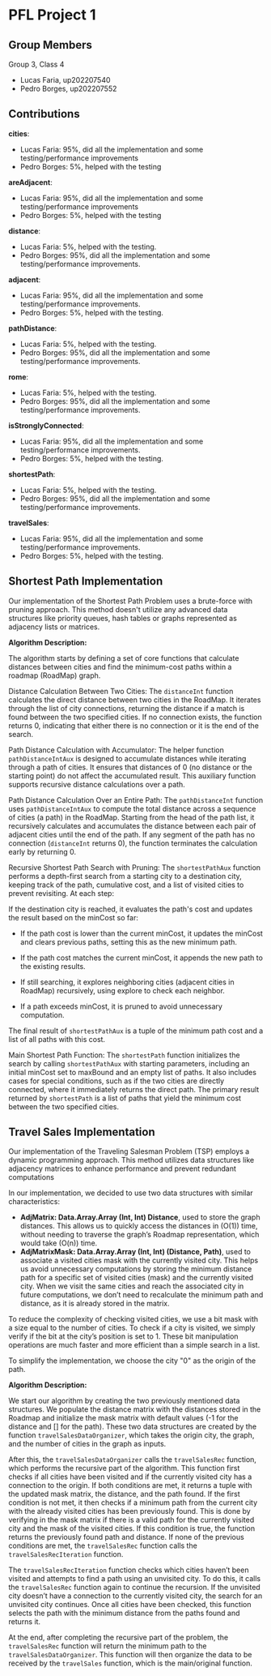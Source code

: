 # PFL Project 1

## Group Members

Group 3, Class 4

- Lucas Faria, up202207540
- Pedro Borges, up202207552


## Contributions

 **cities**:
 - Lucas Faria: 95%, did all the implementation and some testing/performance improvements
 - Pedro Borges: 5%, helped with the testing

**areAdjacent**:
- Lucas Faria: 95%, did all the implementation and some testing/performance improvements
- Pedro Borges: 5%, helped with the testing

**distance**: 
- Lucas Faria: 5%, helped with the testing. 
- Pedro Borges: 95%, did all the implementation and some testing/performance improvements.

**adjacent**:
- Lucas Faria: 95%, did all the implementation and some testing/performance improvements.
- Pedro Borges: 5%, helped with the testing.

**pathDistance**:
- Lucas Faria: 5%, helped with the testing. 
- Pedro Borges: 95%, did all the implementation and some testing/performance improvements.

**rome**:
- Lucas Faria: 5%, helped with the testing. 
- Pedro Borges: 95%, did all the implementation and some testing/performance improvements.

**isStronglyConnected**:
- Lucas Faria: 95%, did all the implementation and some testing/performance improvements.
- Pedro Borges: 5%, helped with the testing.

**shortestPath**:
- Lucas Faria: 5%,  helped with the testing.
- Pedro Borges: 95%, did all the implementation and some testing/performance improvements.

**travelSales**:
- Lucas Faria: 95%, did all the implementation and some testing/performance improvements.
- Pedro Borges: 5%, helped with the testing.

## Shortest Path Implementation

Our implementation of the Shortest Path Problem uses a brute-force with pruning approach. This method doesn't utilize any advanced data structures like priority queues, hash tables or graphs represented as adjacency lists or matrices.

**Algorithm Description:**

The algorithm starts by defining a set of core functions that calculate distances between cities and find the minimum-cost paths within a roadmap (RoadMap) graph.

Distance Calculation Between Two Cities: The ``distanceInt`` function calculates the direct distance between two cities in the RoadMap. It iterates through the list of city connections, returning the distance if a match is found between the two specified cities. If no connection exists, the function returns 0, indicating that either there is no connection or it is the end of the search.

Path Distance Calculation with Accumulator: The helper function ``pathDistanceIntAux`` is designed to accumulate distances while iterating through a path of cities. It ensures that distances of 0 (no distance or the starting point) do not affect the accumulated result. This auxiliary function supports recursive distance calculations over a path.

Path Distance Calculation Over an Entire Path: The ``pathDistanceInt`` function uses ``pathDistanceIntAux`` to compute the total distance across a sequence of cities (a path) in the RoadMap. Starting from the head of the path list, it recursively calculates and accumulates the distance between each pair of adjacent cities until the end of the path. If any segment of the path has no connection (``distanceInt`` returns 0), the function terminates the calculation early by returning 0.

Recursive Shortest Path Search with Pruning: The ``shortestPathAux`` function performs a depth-first search from a starting city to a destination city, keeping track of the path, cumulative cost, and a list of visited cities to prevent revisiting. At each step:

If the destination city is reached, it evaluates the path's cost and updates the result based on the minCost so far:

- If the path cost is lower than the current minCost, it updates the minCost and clears previous paths, setting this as the new minimum path.

- If the path cost matches the current minCost, it appends the new path to the existing results.

- If still searching, it explores neighboring cities (adjacent cities in RoadMap) recursively, using explore to check each neighbor.

- If a path exceeds minCost, it is pruned to avoid unnecessary computation.

The final result of ``shortestPathAux`` is a tuple of the minimum path cost and a list of all paths with this cost.

Main Shortest Path Function: The ``shortestPath`` function initializes the search by calling ``shortestPathAux`` with starting parameters, including an initial minCost set to maxBound and an empty list of paths. It also includes cases for special conditions, such as if the two cities are directly connected, where it immediately returns the direct path. The primary result returned by ``shortestPath`` is a list of paths that yield the minimum cost between the two specified cities.


## Travel Sales Implementation


Our implementation of the Traveling Salesman Problem (TSP) employs a dynamic programming approach. This method utilizes data structures like adjacency matrices to enhance performance and prevent redundant computations


In our implementation, we decided to use two data structures with similar characteristics:
- **AdjMatrix: Data.Array.Array (Int, Int) Distance**, used to store the graph distances. This allows us to quickly access the distances in (O(1)) time, without needing to traverse the graph’s Roadmap representation, which would take (O(n)) time.
- **AdjMatrixMask: Data.Array.Array (Int, Int) (Distance, Path)**, used to associate a visited cities mask with the currently visited city. This helps us avoid unnecessary computations by storing the minimum distance path for a specific set of visited cities (mask) and the currently visited city. When we visit the same cities and reach the associated city in future computations, we don’t need to recalculate the minimum path and distance, as it is already stored in the matrix.


To reduce the complexity of checking visited cities, we use a bit mask with a size equal to the number of cities. To check if a city is visited, we simply verify if the bit at the city’s position is set to 1. These bit manipulation operations are much faster and more efficient than a simple search in a list.

To simplify the implementation, we choose the city "0" as the origin of the path.

**Algorithm Description:**

We start our algorithm by creating the two previously mentioned data structures. We populate the distance matrix with the distances stored in the Roadmap and initialize the mask matrix with default values (-1 for the distance and [] for the path). These two data structures are created by the function ``travelSalesDataOrganizer``, which takes the origin city, the graph, and the number of cities in the graph as inputs.


After this, the ``travelSalesDataOrganizer`` calls the ``travelSalesRec`` function, which performs the recursive part of the algorithm. This function first checks if all cities have been visited and if the currently visited city has a connection to the origin. If both conditions are met, it returns a tuple with the updated mask matrix, the distance, and the path found.
If the first condition is not met, it then checks if a minimum path from the current city with the already visited cities has been previously found. This is done by verifying in the mask matrix if there is a valid path for the currently visited city and the mask of the visited cities. If this condition is true, the function returns the previously found path and distance.
If none of the previous conditions are met, the ``travelSalesRec`` function calls the ``travelSalesRecIteration`` function.


The ``travelSalesRecIteration`` function checks which cities haven’t been visited and attempts to find a path using an unvisited city. To do this, it calls the ``travelSalesRec`` function again to continue the recursion. If the unvisited city doesn’t have a connection to the currently visited city, the search for an unvisited city continues. Once all cities have been checked, this function selects the path with the minimum distance from the paths found and returns it.


At the end, after completing the recursive part of the problem, the ``travelSalesRec`` function will return the minimum path to the ``travelSalesDataOrganizer``. This function will then organize the data to be received by the ``travelSales`` function, which is the main/original function.








